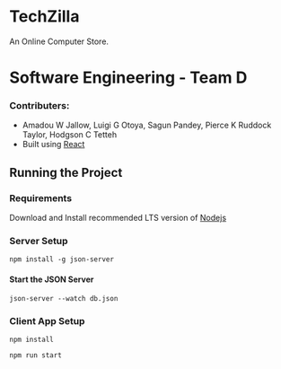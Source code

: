 # TechZilla
 An Online Computer Store.

 # Software Engineering - Team D
 ### Contributers: 
 - Amadou W Jallow, Luigi G Otoya, Sagun Pandey, Pierce K Ruddock Taylor, Hodgson C Tetteh 
 - Built using [React](https://reactjs.org/)
 
## Running the Project
### Requirements
Download and Install recommended LTS version of [Nodejs](https://nodejs.org/en/) 

### Server Setup

```
npm install -g json-server
```

#### Start the JSON Server

```
json-server --watch db.json
```

### Client App Setup

```
npm install

npm run start
```




